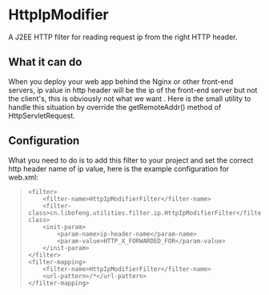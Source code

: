 # HttpIpModifier #
A J2EE HTTP filter for reading request ip from the right HTTP header.

## What it can do ##
When you deploy your web app behind the Nginx or other front-end servers, ip value in http header will be the ip of the front-end server but not the client's, this is obviously not what we want . Here is the small utility to handle this situation by override the getRemoteAddr() method of HttpServletRequest.

## Configuration ##
What you need to do is to add this filter to your project and set the correct http header name of ip value, here is the example configuration for web.xml:


>     <filter>
>         <filter-name>HttpIpModifierFilter</filter-name>
>         <filter-class>cn.libofeng.utilities.filter.ip.HttpIpModifierFilter</filter-class>
>         <init-param>
>             <param-name>ip-header-name</param-name>
>             <param-value>HTTP_X_FORWARDED_FOR</param-value>
>         </init-param>
>     </filter>
>     <filter-mapping>
>         <filter-name>HttpIpModifierFilter</filter-name>
>         <url-pattern>/*</url-pattern>
>     </filter-mapping>
